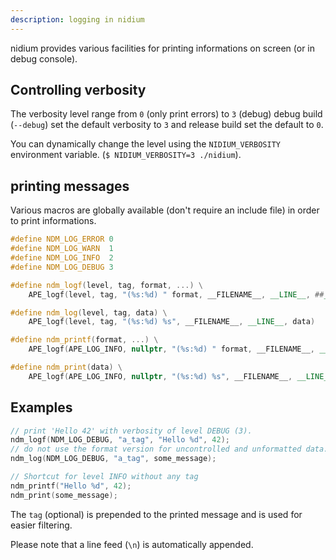 ```yaml
---
description: logging in nidium
---
```


nidium provides various facilities for printing informations on screen (or in debug console).

## Controlling verbosity

The verbosity level range from `0` (only print errors) to `3` (debug)
debug build (`--debug`) set the default verbosity to `3` and release build set the default to `0`.

You can dynamically change the level using the `NIDIUM_VERBOSITY` environment variable. (`$ NIDIUM_VERBOSITY=3 ./nidium`).

## printing messages

Various macros are globally available (don't require an include file) in order to print informations.

```cpp
#define NDM_LOG_ERROR 0
#define NDM_LOG_WARN  1
#define NDM_LOG_INFO  2
#define NDM_LOG_DEBUG 3

#define ndm_logf(level, tag, format, ...) \
    APE_logf(level, tag, "(%s:%d) " format, __FILENAME__, __LINE__, ##__VA_ARGS__)

#define ndm_log(level, tag, data) \
    APE_logf(level, tag, "(%s:%d) %s", __FILENAME__, __LINE__, data)

#define ndm_printf(format, ...) \
    APE_logf(APE_LOG_INFO, nullptr, "(%s:%d) " format, __FILENAME__, __LINE__, ##__VA_ARGS__)

#define ndm_print(data) \
    APE_logf(APE_LOG_INFO, nullptr, "(%s:%d) %s", __FILENAME__, __LINE__, data)
```

## Examples

```cpp
// print 'Hello 42' with verbosity of level DEBUG (3).
ndm_logf(NDM_LOG_DEBUG, "a_tag", "Hello %d", 42);
// do not use the format version for uncontrolled and unformatted data.
ndm_log(NDM_LOG_DEBUG, "a_tag", some_message);

// Shortcut for level INFO without any tag
ndm_printf("Hello %d", 42);
ndm_print(some_message);
```

The `tag` (optional) is prepended to the printed message and is used for easier filtering.

Please note that a line feed (`\n`) is automatically appended.

